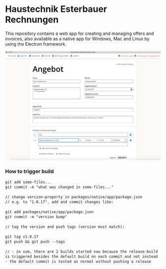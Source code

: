 # Haustechnik Esterbauer Rechnungen

This repository contains a web app for creating and managing
offers and invoices, also available as a native app
for Windows, Mac and Linux by using the Electron framework.

![Screenshot](img/Screenshot.png)

### How to trigger build
```
git add some-files...
git commit -m "what was changed in some-files..."

// change version-property in packages/native/app/package.json
// e.g. to "1.0.17", add and commit changes like:

git add packages/native/app/package.json
git commit -m "version bump"

// tag the version and push tags (version must match):

git tag v1.0.17
git push && git push --tags

// - in sum, there are 2 builds started now because the release-build is triggered besides the default build on each commit and not instead - the default commit is tested as normal without pushing a release
```
